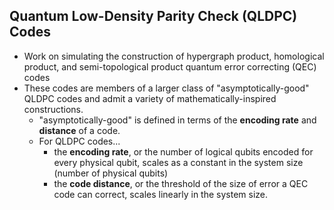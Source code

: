 ## Quantum Low-Density Parity Check (QLDPC) Codes
* Work on simulating the construction of hypergraph product, homological product, and semi-topological product quantum error correcting (QEC) codes
* These codes are members of a larger class of "asymptotically-good" QLDPC codes and admit a variety of mathematically-inspired constructions. 
  * "asymptotically-good" is defined in terms of the **encoding rate** and **distance** of a code.
  * For QLDPC codes...
    * the **encoding rate**, or the number of logical qubits encoded for every physical qubit, scales as a constant in the system size (number of physical qubits)
    * the **code distance**, or the threshold of the size of error a QEC code can correct, scales linearly in the system size.
